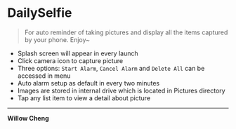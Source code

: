 DailySelfie
===========

> For auto reminder of taking pictures and display all the items captured by your phone. Enjoy~

- Splash screen will appear in every launch
- Click camera icon to capture picture
- Three options: `Start Alarm`, `Cancel Alarm` and `Delete All` can be accessed in menu
- Auto alarm setup as default in every two minutes
- Images are stored in internal drive which is located in Pictures directory
- Tap any list item to view a detail about picture
 

--------------------------------

**Willow Cheng**
